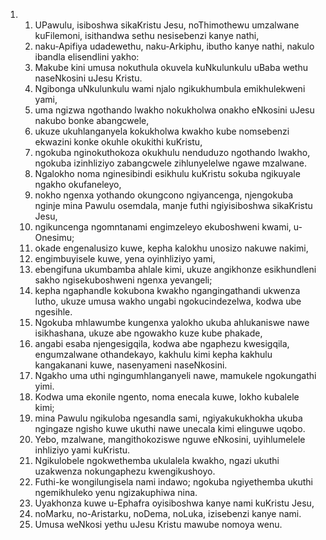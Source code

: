 <ol>
  <li>
    <ol>
      <li>UPawulu, isiboshwa sikaKristu Jesu, noThimothewu umzalwane kuFilemoni, isithandwa sethu nesisebenzi kanye nathi,</li>
      <li>naku-Apifiya udadewethu, naku-Arkiphu, ibutho kanye nathi, nakulo ibandla elisendlini yakho:</li>
      <li>Makube kini umusa nokuthula okuvela kuNkulunkulu uBaba wethu naseNkosini uJesu Kristu.</li>
      <li>Ngibonga uNkulunkulu wami njalo ngikukhumbula emikhulekweni yami,</li>
      <li>uma ngizwa ngothando lwakho nokukholwa onakho eNkosini uJesu nakubo bonke abangcwele,</li>
      <li>ukuze ukuhlanganyela kokukholwa kwakho kube nomsebenzi ekwazini konke okuhle okukithi kuKristu,</li>
      <li>ngokuba nginokuthokoza okukhulu nenduduzo ngothando lwakho, ngokuba izinhliziyo zabangcwele zihlunyelelwe ngawe mzalwane.</li>
      <li>Ngalokho noma nginesibindi esikhulu kuKristu sokuba ngikuyale ngakho okufaneleyo,</li>
      <li>nokho ngenxa yothando okungcono ngiyancenga, njengokuba nginje mina Pawulu osemdala, manje futhi ngiyisiboshwa sikaKristu Jesu,</li>
      <li>ngikuncenga ngomntanami engimzeleyo ekuboshweni kwami, u-Onesimu;</li>
      <li>okade engenalusizo kuwe, kepha kalokhu unosizo nakuwe nakimi,</li>
      <li>engimbuyisele kuwe, yena oyinhliziyo yami,</li>
      <li>ebengifuna ukumbamba ahlale kimi, ukuze angikhonze esikhundleni sakho ngisekuboshweni ngenxa yevangeli;</li>
      <li>kepha ngaphandle kokubona kwakho ngangingathandi ukwenza lutho, ukuze umusa wakho ungabi ngokucindezelwa, kodwa ube ngesihle.</li>
      <li>Ngokuba mhlawumbe kungenxa yalokho ukuba ahlukaniswe nawe isikhashana, ukuze abe ngowakho kuze kube phakade,</li>
      <li>angabi esaba njengesigqila, kodwa abe ngaphezu kwesigqila, engumzalwane othandekayo, kakhulu kimi kepha kakhulu kangakanani kuwe, nasenyameni naseNkosini.</li>
      <li>Ngakho uma uthi ngingumhlanganyeli nawe, mamukele ngokungathi yimi.</li>
      <li>Kodwa uma ekonile ngento, noma enecala kuwe, lokho kubalele kimi;</li>
      <li>mina Pawulu ngikuloba ngesandla sami, ngiyakukukhokha ukuba ngingaze ngisho kuwe ukuthi nawe unecala kimi elinguwe uqobo.</li>
      <li>Yebo, mzalwane, mangithokoziswe nguwe eNkosini, uyihlumelele inhliziyo yami kuKristu.</li>
      <li>Ngikulobele ngokwethemba ukulalela kwakho, ngazi ukuthi uzakwenza nokungaphezu kwengikushoyo.</li>
      <li>Futhi-ke wongilungisela nami indawo; ngokuba ngiyethemba ukuthi ngemikhuleko yenu ngizakuphiwa nina.</li>
      <li>Uyakhonza kuwe u-Ephafra oyisiboshwa kanye nami kuKristu Jesu,</li>
      <li>noMarku, no-Aristarku, noDema, noLuka, izisebenzi kanye nami.</li>
      <li>Umusa weNkosi yethu uJesu Kristu mawube nomoya wenu.</li>
    </ol>
  </li>
</ol>